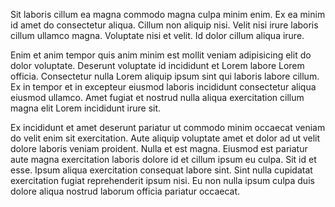 Sit laboris cillum ea magna commodo magna culpa minim enim. Ex ea minim id amet do consectetur aliqua. Cillum non aliquip nisi. Velit nisi irure laboris cillum ullamco magna. Voluptate nisi et velit. Id dolor cillum aliqua irure.

Enim et anim tempor quis anim minim est mollit veniam adipisicing elit do dolor voluptate. Deserunt voluptate id incididunt et Lorem labore Lorem officia. Consectetur nulla Lorem aliquip ipsum sint qui laboris labore cillum. Ex in tempor et in excepteur eiusmod laboris incididunt consectetur aliqua eiusmod ullamco. Amet fugiat et nostrud nulla aliqua exercitation cillum magna elit Lorem incididunt irure sit.

Ex incididunt et amet deserunt pariatur ut commodo minim occaecat veniam do velit enim sit exercitation. Aute aliquip voluptate amet et dolor ad ut velit dolore laboris veniam proident. Nulla et est magna. Eiusmod est pariatur aute magna exercitation laboris dolore id et cillum ipsum eu culpa. Sit id et esse. Ipsum aliqua exercitation consequat labore sint. Sint nulla cupidatat exercitation fugiat reprehenderit ipsum nisi. Eu non nulla ipsum culpa duis dolore aliqua nostrud laborum officia pariatur occaecat.
